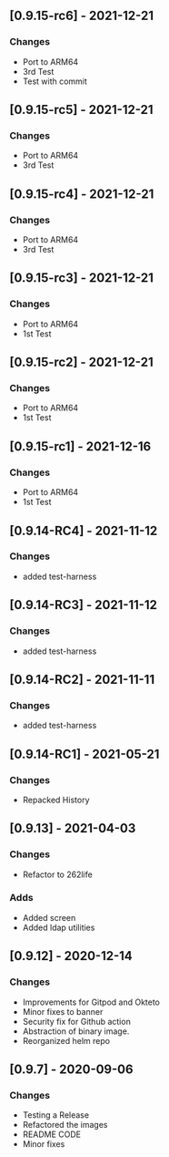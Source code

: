 ## [0.9.15-rc6] - 2021-12-21
### Changes
- Port to ARM64
- 3rd  Test
- Test with commit

## [0.9.15-rc5] - 2021-12-21
### Changes
- Port to ARM64
- 3rd  Test

## [0.9.15-rc4] - 2021-12-21
### Changes
- Port to ARM64
- 3rd  Test


## [0.9.15-rc3] - 2021-12-21
### Changes
- Port to ARM64
- 1st Test


## [0.9.15-rc2] - 2021-12-21
### Changes
- Port to ARM64
- 1st Test

## [0.9.15-rc1] - 2021-12-16
### Changes
- Port to ARM64
- 1st Test

## [0.9.14-RC4] - 2021-11-12
### Changes
- added test-harness

## [0.9.14-RC3] - 2021-11-12
### Changes
- added test-harness

## [0.9.14-RC2] - 2021-11-11
### Changes
- added test-harness


## [0.9.14-RC1] - 2021-05-21
### Changes
- Repacked History


## [0.9.13] - 2021-04-03
### Changes
- Refactor to 262life


### Adds
- Added screen
- Added ldap utilities

## [0.9.12] - 2020-12-14
### Changes
- Improvements for Gitpod and Okteto
- Minor fixes to banner
- Security fix for Github action
- Abstraction of binary image.
- Reorganized helm repo

## [0.9.7] - 2020-09-06
### Changes
- Testing a Release
- Refactored the images
- README CODE
- Minor fixes


